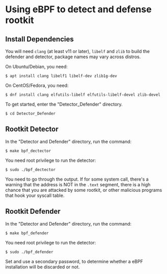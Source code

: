 # Using eBPF to detect and defense rootkit

## Install Dependencies

You will need `clang` (at least v11 or later), `libelf` and `zlib` to build
the defender and detector, package names may vary across distros.

On Ubuntu/Debian, you need:
```shell
$ apt install clang libelf1 libelf-dev zlib1g-dev
```

On CentOS/Fedora, you need:
```shell
$ dnf install clang elfutils-libelf elfutils-libelf-devel zlib-devel
```

To get started, enter the "Detector_Defender" directory.

```shell
$ cd Detector_Defender
```
## Rootkit Detector

In the "Detector and Defender" directory, run the command:
```shell
$ make bpf_dectector
```

You need root privilege to run the detector:
```shell
$ sudo ./bpf_dectector
```

You need to go through the output. If for some system call, there's a warning that the address is NOT in the ``.text`` segment, there is a high chance that you are attacked by some rootkit, or other malicious programs that hook your syscall table.

## Rootkit Defender

In the "Detector and Defender" directory, run the command:
```shell
$ make bpf_defender
```

You need root privilege to run the detector:
```shell
$ sudo ./bpf_defender
```

Set and use a secondary password, to determine whether a eBPF installation will be discarded or not. 